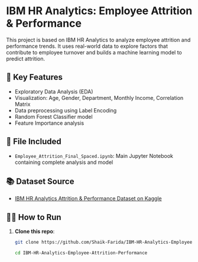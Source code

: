 # IBM HR Analytics: Employee Attrition & Performance

This project is based on IBM HR Analytics to analyze employee attrition and performance trends. It uses real-world data to explore factors that contribute to employee turnover and builds a machine learning model to predict attrition.

## 🚀 Key Features
- Exploratory Data Analysis (EDA)
- Visualization: Age, Gender, Department, Monthly Income, Correlation Matrix
- Data preprocessing using Label Encoding
- Random Forest Classifier model
- Feature Importance analysis

## 📁 File Included
- `Employee_Attrition_Final_Spaced.ipynb`: Main Jupyter Notebook containing complete analysis and model

## 📚 Dataset Source

- [IBM HR Analytics Attrition & Performance Dataset on Kaggle](https://www.kaggle.com/datasets/pavansubhasht/ibm-hr-analytics-attrition-dataset)


## 🧑‍💻 How to Run

1. **Clone this repo**:
   ```bash
   git clone https://github.com/Shaik-Farida/IBM-HR-Analytics-Employee-Attrition-Performance.git
   
   cd IBM-HR-Analytics-Employee-Attrition-Performance

